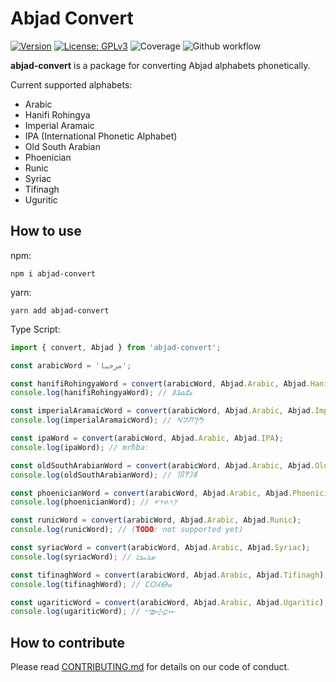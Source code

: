 # Abjad Convert

[![Version](https://img.shields.io/badge/version-0.9.0-blue.svg)](https://github.com/amerharb/abjad/tree/abjad-convert/version/0.9.0)
[![License: GPLv3](https://img.shields.io/badge/License-ISC-blue.svg)](https://opensource.org/licenses/ISC)
![Coverage](https://raw.githubusercontent.com/amerharb/abjad/abjad-convert/version/0.9.0/packages/abjad-convert/badges/coverage.svg)
![Github workflow](https://github.com/amerharb/abjad/actions/workflows/lint-test.yaml/badge.svg?branch=abjad-convert/version/0.9.0)

**abjad-convert** is a package for converting Abjad alphabets phonetically.

Current supported alphabets:
- Arabic
- Hanifi Rohingya
- Imperial Aramaic
- IPA (International Phonetic Alphabet)
- Old South Arabian
- Phoenician
- Runic
- Syriac
- Tifinagh
- Uguritic

## How to use
npm:
```shell
npm i abjad-convert
```

yarn:
```shell
yarn add abjad-convert
```

Type Script:
```js
import { convert, Abjad } from 'abjad-convert';

const arabicWord = 'مرحبا';

const hanifiRohingyaWord = convert(arabicWord, Abjad.Arabic, Abjad.HanifiRohingya);
console.log(hanifiRohingyaWord); // 𐴔𐴌𐴇𐴁𐴀

const imperialAramaicWord = convert(arabicWord, Abjad.Arabic, Abjad.ImperialAramaic);
console.log(imperialAramaicWord); // 𐡌𐡓𐡇𐡁𐡀

const ipaWord = convert(arabicWord, Abjad.Arabic, Abjad.IPA);
console.log(ipaWord); // mrħbaː

const oldSouthArabianWord = convert(arabicWord, Abjad.Arabic, Abjad.OldSouthArabian);
console.log(oldSouthArabianWord); // 𐩣𐩧𐩢𐩨𐩡

const phoenicianWord = convert(arabicWord, Abjad.Arabic, Abjad.Phoenician);
console.log(phoenicianWord); // 𐤌𐤓𐤇𐤁𐤀

const runicWord = convert(arabicWord, Abjad.Arabic, Abjad.Runic);
console.log(runicWord); // (TODO: not supported yet)

const syriacWord = convert(arabicWord, Abjad.Arabic, Abjad.Syriac);
console.log(syriacWord); // ܡܪܚܒܐ

const tifinaghWord = convert(arabicWord, Abjad.Arabic, Abjad.Tifinagh);
console.log(tifinaghWord); // ⵎⵔⵃⴱⴰ

const ugariticWord = convert(arabicWord, Abjad.Arabic, Abjad.Ugaritic);
console.log(ugariticWord); // 𐎎𐎗𐎈𐎁𐎀
```
## How to contribute
Please read [CONTRIBUTING.md](CONTRIBUTING.md) for details on our code of conduct.
